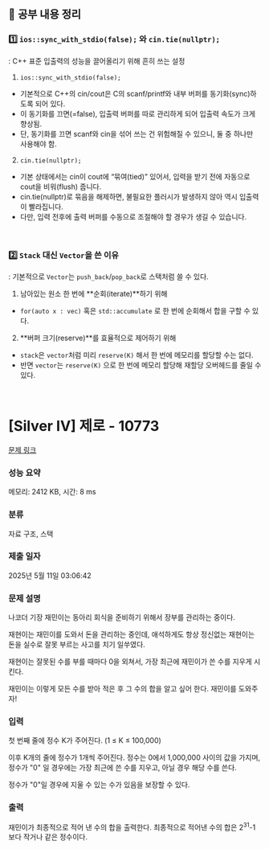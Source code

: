 ## 📌 공부 내용 정리
### 1️⃣ **`ios::sync_with_stdio(false);` 와 `cin.tie(nullptr);`** 

: C++ 표준 입출력의 성능을 끌어올리기 위해 흔히 쓰는 설정

1. `ios::sync_with_stdio(false);`
   
 - 기본적으로 C++의 cin/cout은 C의 scanf/printf와 내부 버퍼를 동기화(sync)하도록 되어 있다.
 - 이 동기화를 끄면(=false), 입출력 버퍼를 따로 관리하게 되어 입출력 속도가 크게 향상됨.
 - 단, 동기화를 끄면 scanf와 cin을 섞어 쓰는 건 위험해질 수 있으니, 둘 중 하나만 사용해야 함.

2. `cin.tie(nullptr);`

 - 기본 상태에서는 cin이 cout에 “묶여(tied)” 있어서, 입력을 받기 전에 자동으로 cout을 비워(flush) 줍니다.
 - cin.tie(nullptr)로 묶음을 해제하면, 불필요한 플러시가 발생하지 않아 역시 입출력이 빨라집니다.
 - 다만, 입력 전후에 출력 버퍼를 수동으로 조절해야 할 경우가 생길 수 있습니다.

<br>

### 2️⃣ **`Stack` 대신 `Vector`을 쓴 이유**
: 기본적으로 `Vector`는 `push_back`/`pop_back`로 스택처럼 쓸 수 있다.

1. 남아있는 원소 한 번에 **순회(iterate)**하기 위해
- `for(auto x : vec)` 혹은 `std::accumulate` 로 한 번에 순회해서 합을 구할 수 있다.

2. **버퍼 크기(reserve)**를 효율적으로 제어하기 위해
- `stack`은 `vector`처럼 미리 `reserve(K)` 해서 한 번에 메모리를 할당할 수는 없다.
- 반면 `vector`는 `reserve(K)` 으로 한 번에 메모리 할당해 재할당 오버헤드를 줄일 수 있다.

<br>

# [Silver IV] 제로 - 10773 

[문제 링크](https://www.acmicpc.net/problem/10773) 

### 성능 요약

메모리: 2412 KB, 시간: 8 ms

### 분류

자료 구조, 스택

### 제출 일자

2025년 5월 11일 03:06:42

### 문제 설명

<p>나코더 기장 재민이는 동아리 회식을 준비하기 위해서 장부를 관리하는 중이다.</p>

<p>재현이는 재민이를 도와서 돈을 관리하는 중인데, 애석하게도 항상 정신없는 재현이는 돈을 실수로 잘못 부르는 사고를 치기 일쑤였다.</p>

<p>재현이는 잘못된 수를 부를 때마다 0을 외쳐서, 가장 최근에 재민이가 쓴 수를 지우게 시킨다.</p>

<p>재민이는 이렇게 모든 수를 받아 적은 후 그 수의 합을 알고 싶어 한다. 재민이를 도와주자!</p>

### 입력 

 <p>첫 번째 줄에 정수 K가 주어진다. (1 ≤ K ≤ 100,000)</p>

<p>이후 K개의 줄에 정수가 1개씩 주어진다. 정수는 0에서 1,000,000 사이의 값을 가지며, 정수가 "0" 일 경우에는 가장 최근에 쓴 수를 지우고, 아닐 경우 해당 수를 쓴다.</p>

<p>정수가 "0"일 경우에 지울 수 있는 수가 있음을 보장할 수 있다.</p>

### 출력 

 <p>재민이가 최종적으로 적어 낸 수의 합을 출력한다. 최종적으로 적어낸 수의 합은 2<sup>31</sup>-1보다 작거나 같은 정수이다.</p>
